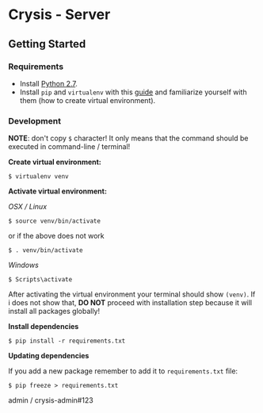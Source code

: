 # Crysis - Server

## Getting Started

### Requirements
- Install [Python 2.7](http://docs.python-guide.org/en/latest/starting/installation/).
- Install `pip` and `virtualenv` with this [guide](http://dont-be-afraid-to-commit.readthedocs.io/en/latest/virtualenv.html) and familiarize yourself with them (how to create virtual environment).

### Development

**NOTE**: don't copy `$` character! It only means that the command should be executed in command-line / terminal!

**Create virtual environment:**
```
$ virtualenv venv
```

**Activate virtual environment:**

*OSX / Linux*
```
$ source venv/bin/activate
```
or if the above does not work
```
$ . venv/bin/activate
```

*Windows*
```
$ Scripts\activate
```

After activating the virtual environment your terminal should show `(venv)`. If i does not show that, **DO NOT** proceed with installation step because it will install all packages globally!

**Install dependencies**
```
$ pip install -r requirements.txt
```

**Updating dependencies**

If you add a new package remember to add it to `requirements.txt` file:
```
$ pip freeze > requirements.txt
```

admin / crysis-admin#123
